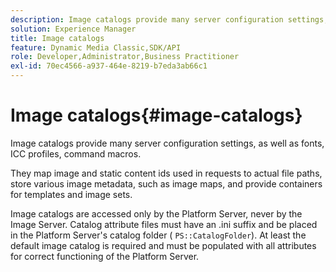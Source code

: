 ```yaml
---
description: Image catalogs provide many server configuration settings, as well as fonts, ICC profiles, command macros.
solution: Experience Manager
title: Image catalogs
feature: Dynamic Media Classic,SDK/API
role: Developer,Administrator,Business Practitioner
exl-id: 70ec4566-a937-464e-8219-b7eda3ab66c1
---
```

# Image catalogs{#image-catalogs}

Image catalogs provide many server configuration settings, as well as fonts, ICC profiles, command macros.

They map image and static content ids used in requests to actual file paths, store various image metadata, such as image maps, and provide containers for templates and image sets.

Image catalogs are accessed only by the Platform Server, never by the Image Server. Catalog attribute files must have an .ini suffix and be placed in the Platform Server's catalog folder ( `PS::CatalogFolder`). At least the default image catalog is required and must be populated with all attributes for correct functioning of the Platform Server.
